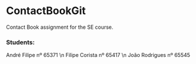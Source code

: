 # ContactBookGit
Contact Book assignment for the SE course.
### Students:
André Filipe nº 65371 \n
Filipe Corista nº 65417 \n
João Rodrigues nº 65545
